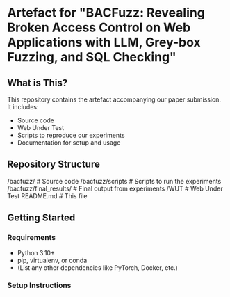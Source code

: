 # Artefact for "BACFuzz: Revealing Broken Access Control on Web Applications with LLM, Grey-box Fuzzing, and SQL Checking"

## What is This?
This repository contains the artefact accompanying our paper submission. It includes:

- Source code
- Web Under Test
- Scripts to reproduce our experiments
- Documentation for setup and usage

## Repository Structure

/bacfuzz/ # Source code
/bacfuzz/scripts # Scripts to run the experiments
/bacfuzz/final_results/ # Final output from experiments
/WUT # Web Under Test
README.md # This file

## Getting Started

### Requirements

- Python 3.10+
- pip, virtualenv, or conda
- (List any other dependencies like PyTorch, Docker, etc.)

### Setup Instructions
